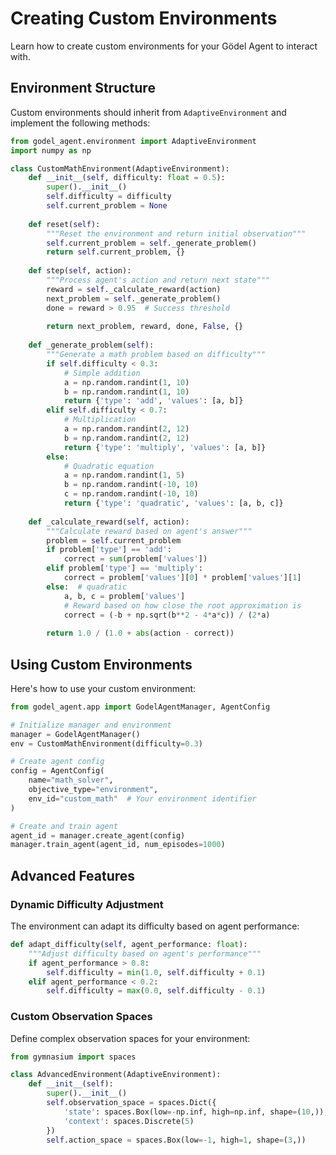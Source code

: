 # Creating Custom Environments

Learn how to create custom environments for your Gödel Agent to interact with.

## Environment Structure

Custom environments should inherit from `AdaptiveEnvironment` and implement the following methods:

```python
from godel_agent.environment import AdaptiveEnvironment
import numpy as np

class CustomMathEnvironment(AdaptiveEnvironment):
    def __init__(self, difficulty: float = 0.5):
        super().__init__()
        self.difficulty = difficulty
        self.current_problem = None
        
    def reset(self):
        """Reset the environment and return initial observation"""
        self.current_problem = self._generate_problem()
        return self.current_problem, {}
        
    def step(self, action):
        """Process agent's action and return next state"""
        reward = self._calculate_reward(action)
        next_problem = self._generate_problem()
        done = reward > 0.95  # Success threshold
        
        return next_problem, reward, done, False, {}
        
    def _generate_problem(self):
        """Generate a math problem based on difficulty"""
        if self.difficulty < 0.3:
            # Simple addition
            a = np.random.randint(1, 10)
            b = np.random.randint(1, 10)
            return {'type': 'add', 'values': [a, b]}
        elif self.difficulty < 0.7:
            # Multiplication
            a = np.random.randint(2, 12)
            b = np.random.randint(2, 12)
            return {'type': 'multiply', 'values': [a, b]}
        else:
            # Quadratic equation
            a = np.random.randint(1, 5)
            b = np.random.randint(-10, 10)
            c = np.random.randint(-10, 10)
            return {'type': 'quadratic', 'values': [a, b, c]}
            
    def _calculate_reward(self, action):
        """Calculate reward based on agent's answer"""
        problem = self.current_problem
        if problem['type'] == 'add':
            correct = sum(problem['values'])
        elif problem['type'] == 'multiply':
            correct = problem['values'][0] * problem['values'][1]
        else:  # quadratic
            a, b, c = problem['values']
            # Reward based on how close the root approximation is
            correct = (-b + np.sqrt(b**2 - 4*a*c)) / (2*a)
            
        return 1.0 / (1.0 + abs(action - correct))
```

## Using Custom Environments

Here's how to use your custom environment:

```python
from godel_agent.app import GodelAgentManager, AgentConfig

# Initialize manager and environment
manager = GodelAgentManager()
env = CustomMathEnvironment(difficulty=0.3)

# Create agent config
config = AgentConfig(
    name="math_solver",
    objective_type="environment",
    env_id="custom_math"  # Your environment identifier
)

# Create and train agent
agent_id = manager.create_agent(config)
manager.train_agent(agent_id, num_episodes=1000)
```

## Advanced Features

### Dynamic Difficulty Adjustment

The environment can adapt its difficulty based on agent performance:

```python
def adapt_difficulty(self, agent_performance: float):
    """Adjust difficulty based on agent's performance"""
    if agent_performance > 0.8:
        self.difficulty = min(1.0, self.difficulty + 0.1)
    elif agent_performance < 0.2:
        self.difficulty = max(0.0, self.difficulty - 0.1)
```

### Custom Observation Spaces

Define complex observation spaces for your environment:

```python
from gymnasium import spaces

class AdvancedEnvironment(AdaptiveEnvironment):
    def __init__(self):
        super().__init__()
        self.observation_space = spaces.Dict({
            'state': spaces.Box(low=-np.inf, high=np.inf, shape=(10,)),
            'context': spaces.Discrete(5)
        })
        self.action_space = spaces.Box(low=-1, high=1, shape=(3,))
```
